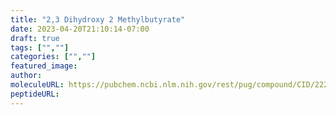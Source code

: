 ```yaml
---
title: "2,3 Dihydroxy 2 Methylbutyrate"
date: 2023-04-20T21:10:14-07:00
draft: true
tags: ["",""]
categories: ["",""]
featured_image: 
author: 
moleculeURL: https://pubchem.ncbi.nlm.nih.gov/rest/pug/compound/CID/222158/record/SDF/?record_type=3d&response_type=display
peptideURL:
---
```

